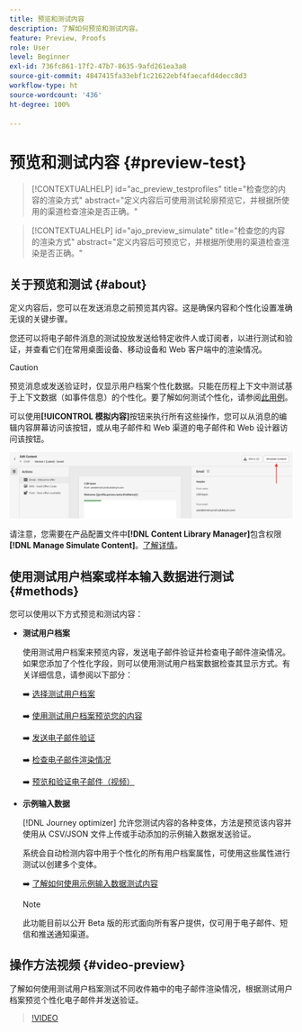 ```yaml
---
title: 预览和测试内容
description: 了解如何预览和测试内容。
feature: Preview, Proofs
role: User
level: Beginner
exl-id: 736fc861-17f2-47b7-8635-9afd261ea3a8
source-git-commit: 4847415fa33ebf1c21622ebf4faecafd4decc8d3
workflow-type: ht
source-wordcount: '436'
ht-degree: 100%

---
```


# 预览和测试内容 {#preview-test}

>[!CONTEXTUALHELP]
>id="ac_preview_testprofiles"
>title="检查您的内容的渲染方式"
>abstract="定义内容后可使用测试轮廓预览它，并根据所使用的渠道检查渲染是否正确。"

>[!CONTEXTUALHELP]
>id="ajo_preview_simulate"
>title="检查您的内容的渲染方式"
>abstract="定义内容后可预览它，并根据所使用的渠道检查渲染是否正确。"

## 关于预览和测试 {#about}

定义内容后，您可以在发送消息之前预览其内容。这是确保内容和个性化设置准确无误的关键步骤。

您还可以将电子邮件消息的测试投放发送给特定收件人或订阅者，以进行测试和验证，并查看它们在常用桌面设备、移动设备和 Web 客户端中的渲染情况。

>[!CAUTION]
>
>预览消息或发送验证时，仅显示用户档案个性化数据。只能在历程上下文中测试基于上下文数据（如事件信息）的个性化。要了解如何测试个性化，请参阅[此用例](../personalization/personalization-use-case.md)。

可以使用&#x200B;**[!UICONTROL 模拟内容]**&#x200B;按钮来执行所有这些操作，您可以从消息的编辑内容屏幕访问该按钮，或从电子邮件和 Web 渠道的电子邮件和 Web 设计器访问该按钮。

![](../email/assets/email-preview-button.png)

请注意，您需要在产品配置文件中&#x200B;**[!DNL Content Library Manager]**&#x200B;包含权限&#x200B;**[!DNL Manage Simulate Content]**。[了解详情](../administration/ootb-product-profiles.md#content-library-manager)。

## 使用测试用户档案或样本输入数据进行测试 {#methods}

您可以使用以下方式预览和测试内容：

* **测试用户档案**

  使用测试用户档案来预览内容，发送电子邮件验证并检查电子邮件渲染情况。如果您添加了个性化字段，则可以使用测试用户档案数据检查其显示方式。有关详细信息，请参阅以下部分：

  ➡️ [选择测试用户档案](test-profiles.md)

  ➡️ [使用测试用户档案预览您的内容](preview.md)

  ➡️ [发送电子邮件验证](proofs.md)

  ➡️ [检查电子邮件渲染情况](rendering.md)

  ➡️ [预览和验证电子邮件（视频）](#video-preview)

* **示例输入数据**

  [!DNL Journey optimizer] 允许您测试内容的各种变体，方法是预览该内容并使用从 CSV/JSON 文件上传或手动添加的示例输入数据发送验证。

  系统会自动检测内容中用于个性化的所有用户档案属性，可使用这些属性进行测试以创建多个变体。

  ➡️ [了解如何使用示例输入数据测试内容](../test-approve/simulate-sample-input.md)

  >[!NOTE]
  >
  >此功能目前以公开 Beta 版的形式面向所有客户提供，仅可用于电子邮件、短信和推送通知渠道。

## 操作方法视频 {#video-preview}

了解如何使用测试用户档案测试不同收件箱中的电子邮件渲染情况，根据测试用户档案预览个性化电子邮件并发送验证。

>[!VIDEO](https://video.tv.adobe.com/v/3425026?quality=12)
